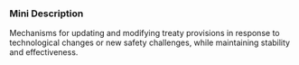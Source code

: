 ### Mini Description

Mechanisms for updating and modifying treaty provisions in response to technological changes or new safety challenges, while maintaining stability and effectiveness.
